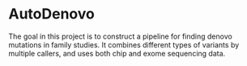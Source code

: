 # AutoDenovo

The goal in this project is to construct a pipeline for finding denovo mutations in family studies. It combines different types of variants by multiple callers, and uses both chip and exome sequencing data.


